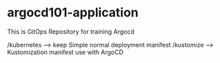 # argocd101-application
This is GitOps Repository for training Argocd

/kubernetes  --> keep Simple normal deployment manifest 
/kustomize  --> Kustomization manifest use with ArgoCD 

